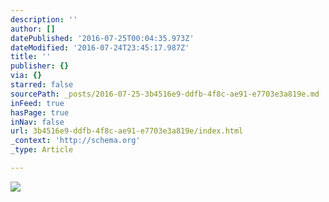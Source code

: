 ```yaml
---
description: ''
author: []
datePublished: '2016-07-25T00:04:35.973Z'
dateModified: '2016-07-24T23:45:17.987Z'
title: ''
publisher: {}
via: {}
starred: false
sourcePath: _posts/2016-07-25-3b4516e9-ddfb-4f8c-ae91-e7703e3a819e.md
inFeed: true
hasPage: true
inNav: false
url: 3b4516e9-ddfb-4f8c-ae91-e7703e3a819e/index.html
_context: 'http://schema.org'
_type: Article

---
```

![](https://the-grid-user-content.s3-us-west-2.amazonaws.com/79d1f4e0-3eee-4f91-8623-3cfedb1649c4.jpg)